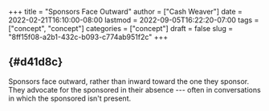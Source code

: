 +++
title = "Sponsors Face Outward"
author = ["Cash Weaver"]
date = 2022-02-21T16:10:00-08:00
lastmod = 2022-09-05T16:22:20-07:00
tags = ["concept", "concept"]
categories = ["concept"]
draft = false
slug = "8ff15f08-a2b1-432c-b093-c774ab951f2c"
+++

##  {#d41d8c}

Sponsors face outward, rather than inward toward the one they sponsor. They advocate for the sponsored in their absence --- often in conversations in which the sponsored isn't present.
